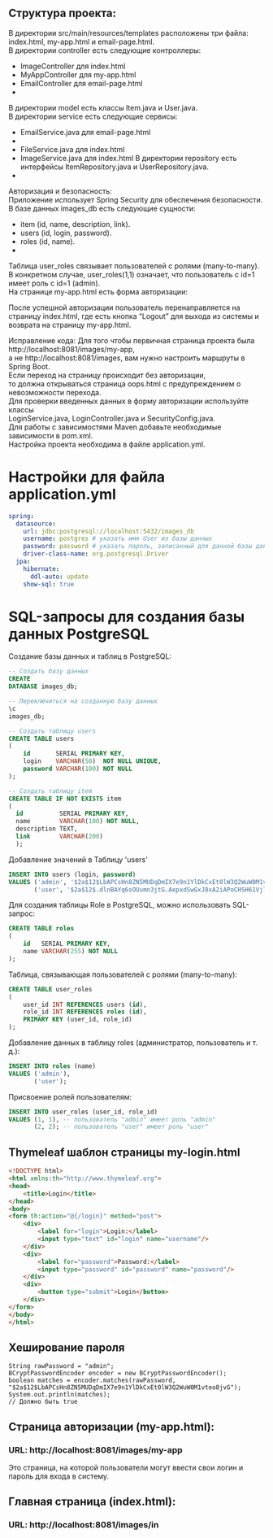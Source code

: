 ## Структура проекта:

В директории src/main/resources/templates расположены три файла: index.html, my-app.html и email-page.html.<br>
В директории controller есть следующие контроллеры:<br>

- ImageController для index.html
- MyAppController для my-app.html
- EmailController для email-page.html
-

В директории model есть классы Item.java и User.java.<br>
В директории service есть следующие сервисы:<br>

- EmailService.java для email-page.html
-
- FileService.java для index.html
- ImageService.java для index.html
  В директории repository есть интерфейсы ItemRepository.java и UserRepository.java.<br>
-

Авторизация и безопасность:<br>
Приложение использует Spring Security для обеспечения безопасности.<br>
В базе данных images_db есть следующие сущности:<br>

- item (id, name, description, link).
- users (id, login, password).
- roles (id, name).
-

Таблица user_roles связывает пользователей с ролями (many-to-many).
В конкретном случае, user_roles(1,1) означает, что пользователь с id=1 имеет роль с id=1 (admin).<br>
На странице my-app.html есть форма авторизации:<br>

После успешной авторизации пользователь перенаправляется на страницу index.html,
где есть кнопка “Logout” для выхода из системы и возврата на страницу my-app.html.

Исправление кода:
Для того чтобы первичная страница проекта была http://localhost:8081/images/my-app, <br>
а не http://localhost:8081/images, вам нужно настроить маршруты в Spring Boot.<br>
Если переход на страницу происходит без авторизации, <br>
то должна открываться страница oops.html с предупреждением о невозможности перехода.<br>
Для проверки введенных данных в форму авторизации используйте классы <br>
LoginService.java, LoginController.java и SecurityConfig.java.<br>
Для работы с зависимостями Maven добавьте необходимые зависимости в pom.xml.<br>
Настройка проекта необходима в файле application.yml.<br>

# Настройки для файла application.yml

```yml
spring:
  datasource:
    url: jdbc:postgresql://localhost:5432/images_db
    username: postgres # указать имя User из базы данных
    password: password # указать пароль, записанный для данной базы данных
    driver-class-name: org.postgresql.Driver
  jpa:
    hibernate:
      ddl-auto: update
    show-sql: true

```

# SQL-запросы для создания базы данных PostgreSQL

Создание базы данных и таблиц в PostgreSQL:

```sql
-- Создать базу данных
CREATE
DATABASE images_db;

-- Переключиться на созданную базу данных
\c
images_db;

-- Создать таблицу users
CREATE TABLE users
(
    id       SERIAL PRIMARY KEY,
    login    VARCHAR(50)  NOT NULL UNIQUE,
    password VARCHAR(100) NOT NULL
);

-- Создать таблицу item
CREATE TABLE IF NOT EXISTS item
(
  id          SERIAL PRIMARY KEY,
  name        VARCHAR(100) NOT NULL,
  description TEXT,
  link        VARCHAR(200)
  );

```

Добавление значений в Таблицу 'users'

```sql
INSERT INTO users (login, password)
VALUES ('admin', '$2a$12$LbAPCsHn8ZN5MUDqDmIX7e9n1YlDkCxEt0lW3Q2WuW0M1vteo8jvG'), -- пароль зашифрован
       ('user', '$2a$12$.dlnBAYq6sOUumn3jtG.AepxdSwGxJ8xA2iAPoCHSH61Vjl.JbIfq') -- пароль зашифрован


```

Для создания таблицы Role в PostgreSQL, можно использовать SQL-запрос:

```sql
CREATE TABLE roles
(
    id   SERIAL PRIMARY KEY,
    name VARCHAR(255) NOT NULL
);

```

Таблица, связывающая пользователей с ролями (many-to-many):

```sql
CREATE TABLE user_roles
(
    user_id INT REFERENCES users (id),
    role_id INT REFERENCES roles (id),
    PRIMARY KEY (user_id, role_id)
);

```

Добавление данных в таблицу roles (администратор, пользователь и т. д.):

```sql
INSERT INTO roles (name)
VALUES ('admin'),
       ('user');

```

Присвоение ролей пользователям:

```sql
INSERT INTO user_roles (user_id, role_id)
VALUES (1, 1), -- пользователь "admin" имеет роль "admin"
       (2, 2); -- пользователь "user" имеет роль "user"

```

## Thymeleaf шаблон страницы my-login.html

```html
<!DOCTYPE html>
<html xmlns:th="http://www.thymeleaf.org">
<head>
    <title>Login</title>
</head>
<body>
<form th:action="@{/login}" method="post">
    <div>
        <label for="login">Login:</label>
        <input type="text" id="login" name="username"/>
    </div>
    <div>
        <label for="password">Password:</label>
        <input type="password" id="password" name="password"/>
    </div>
    <div>
        <button type="submit">Login</button>
    </div>
</form>
</body>
</html>

```

## Хеширование пароля

```
String rawPassword = "admin";
BCryptPasswordEncoder encoder = new BCryptPasswordEncoder();
boolean matches = encoder.matches(rawPassword, "$2a$12$LbAPCsHn8ZN5MUDqDmIX7e9n1YlDkCxEt0lW3Q2WuW0M1vteo8jvG");
System.out.println(matches); 
// Должно быть true

```

## Страница авторизации (my-app.html):

### URL: http://localhost:8081/images/my-app

Это страница, на которой пользователи могут ввести свои логин и пароль для входа в систему.

## Главная страница (index.html):

### URL: http://localhost:8081/images/in

<br><br>